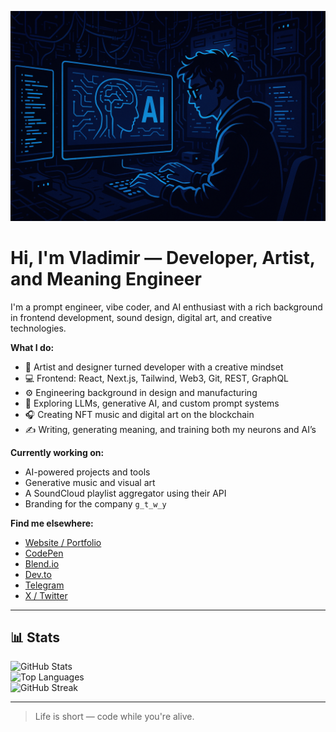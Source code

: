 <p align="center">
  <img src="https://raw.githubusercontent.com/ALEVOLDON/ALEVOLDON/main/banner.png" alt="GitHub Banner" />
</p>


# Hi, I'm Vladimir — Developer, Artist, and Meaning Engineer

I'm a prompt engineer, vibe coder, and AI enthusiast with a rich background in frontend development, sound design, digital art, and creative technologies.

**What I do:**

- 🎨 Artist and designer turned developer with a creative mindset  
- 💻 Frontend: React, Next.js, Tailwind, Web3, Git, REST, GraphQL  
- ⚙️ Engineering background in design and manufacturing  
- 🤖 Exploring LLMs, generative AI, and custom prompt systems  
- 🎧 Creating NFT music and digital art on the blockchain  
- ✍️ Writing, generating meaning, and training both my neurons and AI’s

**Currently working on:**

- AI-powered projects and tools  
- Generative music and visual art  
- A SoundCloud playlist aggregator using their API  
- Branding for the company `g_t_w_y`

**Find me elsewhere:**

- [Website / Portfolio](https://j-mf.com)  
- [CodePen](https://codepen.io/GTWY)  
- [Blend.io](https://blend.io/gtwy)  
- [Dev.to](https://dev.to/gateway)  
- [Telegram](https://t.me/G_T_W_Y)  
- [X / Twitter](https://twitter.com/AleVoldon)

---

## 📊 Stats
![GitHub Stats](https://github-readme-stats.vercel.app/api?username=ALEVOLDON&show_icons=true&theme=dracula)  
![Top Languages](https://github-readme-stats.vercel.app/api/top-langs/?username=ALEVOLDON&layout=compact&theme=dracula)  
![GitHub Streak](https://github-readme-streak-stats.herokuapp.com/?user=ALEVOLDON&theme=dracula)

---

> Life is short — code while you're alive.
